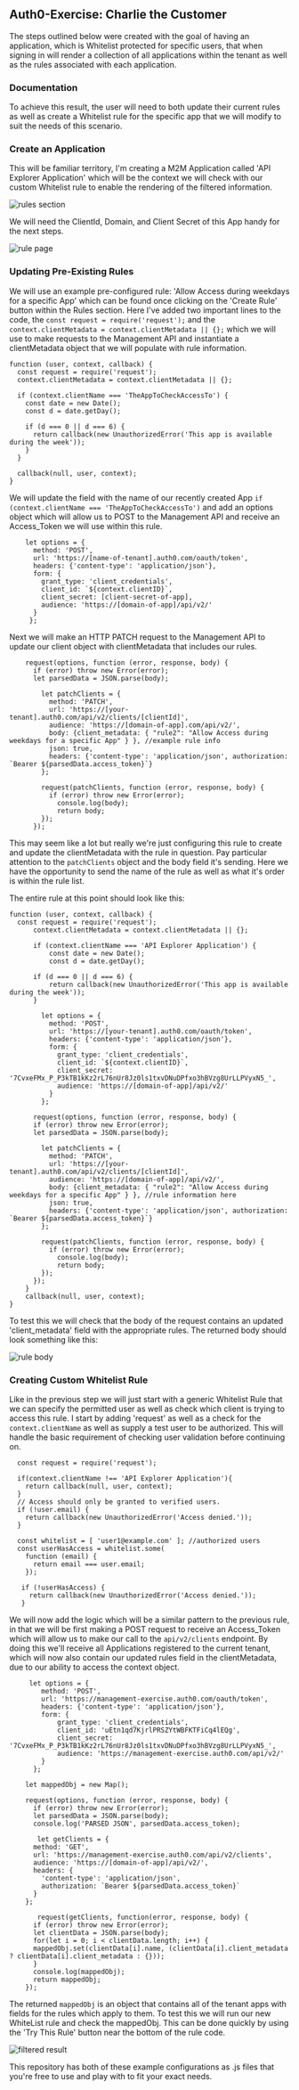 ## Auth0-Exercise: Charlie the Customer

The steps outlined below were created with the goal of having an application, which is Whitelist protected for specific users, that when signing in will render a collection of all applications within the tenant as well as the rules associated with each application.


### Documentation

To achieve this result, the user will need to both update their current rules as well as create a Whitelist rule for the specific app that we will modify to suit the needs of this scenario.

### Create an Application

This will be familiar territory, I'm creating a M2M Application called 'API Explorer Application' which will be the context we will check with our custom Whitelist rule to enable the rendering of the filtered information.

![rules section](/images/APIExplore1.png)

We will need the ClientId, Domain, and Client Secret of this App handy for the next steps.

![rule page](/images/APIExplore2.png)


### Updating Pre-Existing Rules

We will use an example pre-configured rule: 'Allow Access during weekdays for a specific App' which can be found once clicking on the 'Create Rule' button within the Rules section. Here I've added two important lines to the code, the ```const request = require('request');``` and the ```context.clientMetadata = context.clientMetadata || {};``` which we will use to make requests to the Management API and instantiate a clientMetadata object that we will populate with rule information.

```
function (user, context, callback) {
  const request = require('request');
  context.clientMetadata = context.clientMetadata || {};
  
  if (context.clientName === 'TheAppToCheckAccessTo') {
    const date = new Date();
    const d = date.getDay();

    if (d === 0 || d === 6) {
      return callback(new UnauthorizedError('This app is available during the week'));
    }
  }

  callback(null, user, context);
}

```
We will update the field with the name of our recently created App  ```if (context.clientName === 'TheAppToCheckAccessTo')``` and add an options object which will allow us to POST to the Management API and receive an Access_Token we will use within this rule.

```
    let options = {
      method: 'POST',
      url: 'https://[name-of-tenant].auth0.com/oauth/token',
      headers: {'content-type': 'application/json'},
      form: {
        grant_type: 'client_credentials',
        client_id: `${context.clientID}`,
        client_secret: [client-secret-of-app],
        audience: 'https://[domain-of-app]/api/v2/'
      }
     };
```
Next we will make an HTTP PATCH request to the Management API to update our client object with clientMetadata that includes our rules.

```
    request(options, function (error, response, body) {
      if (error) throw new Error(error);
      let parsedData = JSON.parse(body);
        
        let patchClients = {
          method: 'PATCH',
          url: 'https://[your-tenant].auth0.com/api/v2/clients/[clientId]',
          audience: 'https://[domain-of-app].com/api/v2/',
          body: {client_metadata: { "rule2": "Allow Access during weekdays for a specific App" } }, //example rule info
          json: true,
          headers: {'content-type': 'application/json', authorization: `Bearer ${parsedData.access_token}`}
        };
        
        request(patchClients, function (error, response, body) {
          if (error) throw new Error(error);
            console.log(body);
            return body;
        });
      });    

```
This may seem like a lot but really we're just configuring this rule to create and update the clientMetadata with the rule in question. Pay particular attention to the ```patchClients``` object and the body field it's sending. Here we have the opportunity to send the name of the rule as well as what it's order is within the rule list.

The entire rule at this point should look like this:

```
function (user, context, callback) {
  const request = require('request');
      context.clientMetadata = context.clientMetadata || {};

      if (context.clientName === 'API Explorer Application') {
          const date = new Date();
          const d = date.getDay();

      if (d === 0 || d === 6) {
          return callback(new UnauthorizedError('This app is available during the week'));
      }
        
        let options = {
          method: 'POST',
          url: 'https://[your-tenant].auth0.com/oauth/token',
          headers: {'content-type': 'application/json'},
          form: {
            grant_type: 'client_credentials',
            client_id: `${context.clientID}`,
            client_secret: '7CvxeFMx_P_P3kTB1kKz2rL76nUr8Jz0ls1txvDNuDPfxo3hBVzg8UrLLPVyxN5_',
            audience: 'https://[domain-of-app]/api/v2/'
          }
        };
        
      request(options, function (error, response, body) {
      if (error) throw new Error(error);
      let parsedData = JSON.parse(body);
        
        let patchClients = {
          method: 'PATCH',
          url: 'https://[your-tenant].auth0.com/api/v2/clients/[clientId]',
          audience: 'https://[domain-of-app]/api/v2/', 
          body: {client_metadata: { "rule2": "Allow Access during weekdays for a specific App" } }, //rule information here
          json: true,
          headers: {'content-type': 'application/json', authorization: `Bearer ${parsedData.access_token}`}
        };
        
        request(patchClients, function (error, response, body) {
          if (error) throw new Error(error);
            console.log(body);
            return body;
        });
      });    
    }
    callback(null, user, context);
}

```
To test this we will check that the body of the request contains an updated 'client_metadata' field with the appropriate rules. The returned body should look something like this:

![rule body](/images/ruleUpdate.png)

### Creating Custom Whitelist Rule

Like in the previous step we will just start with a generic Whitelist Rule that we can specify the permitted user as well as check which client is trying to access this rule. I start by adding 'request' as well as a check for the ```context.clientName``` as well as supply a test user to be authorized. This will handle the basic requirement of checking user validation before continuing on.

```
  const request = require('request');
  
  if(context.clientName !== 'API Explorer Application'){
    return callback(null, user, context);
  }
  // Access should only be granted to verified users.
  if (!user.email) {
    return callback(new UnauthorizedError('Access denied.'));
  }

  const whitelist = [ 'user1@example.com' ]; //authorized users
  const userHasAccess = whitelist.some(
    function (email) {
      return email === user.email;
    });

   if (!userHasAccess) {
     return callback(new UnauthorizedError('Access denied.'));
   }

```
We will now add the logic which will be a similar pattern to the previous rule, in that we will be first making a POST request to receive an Access_Token which will allow us to make our call to the ```api/v2/clients``` endpoint. By doing this we'll receive all Applications registered to the current tenant, which will now also contain our updated rules field in the clientMetadata, due to our ability to access the context object. 

```
     let options = {
        method: 'POST',
        url: 'https://management-exercise.auth0.com/oauth/token',
        headers: {'content-type': 'application/json'},
        form: {
            grant_type: 'client_credentials',
            client_id: 'uEtn1qd7KjrlPRSZYtWBFKTFiCq4lEQg',
            client_secret: '7CvxeFMx_P_P3kTB1kKz2rL76nUr8Jz0ls1txvDNuDPfxo3hBVzg8UrLLPVyxN5_',
            audience: 'https://management-exercise.auth0.com/api/v2/'
        }
      };
        
    let mappedObj = new Map();
    
    request(options, function (error, response, body) {
      if (error) throw new Error(error);
      let parsedData = JSON.parse(body);
      console.log('PARSED JSON', parsedData.access_token);
      
       let getClients = {
      method: 'GET',
      url: 'https://management-exercise.auth0.com/api/v2/clients',
      audience: 'https://[domain-of-app]/api/v2/',
      headers: {
        'content-type': 'application/json',
        authorization: `Bearer ${parsedData.access_token}`
      }
    };
      
       request(getClients, function(error, response, body) {
      if (error) throw new Error(error);
      let clientData = JSON.parse(body);
      for(let i = 0; i < clientData.length; i++) {
      mappedObj.set(clientData[i].name, (clientData[i].client_metadata ? clientData[i].client_metadata : {}));
      }
      console.log(mappedObj);
      return mappedObj;
    });

```
The returned ```mappedObj``` is an object that contains all of the tenant apps with fields for the rules which apply to them. To test this we will run our new WhiteList rule and check the mappedObj. This can be done quickly by using the 'Try This Rule' button near the bottom of the rule code.

![filtered result](/images/FilteredApps.png)

This repository has both of these example configurations as .js files that you're free to use and play with to fit your exact needs.
